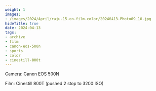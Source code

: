```yaml
---
weight: 1
images:
- /images/2024/April/raju-15-on-film-color/20240413-Photo09_10.jpg
hideTitle: true
date: 2024-04-13
tags:
- archive
- film
- canon-eos-500n
- sports
- color
- cinestill-800t
---
```


Camera: Canon EOS 500N

Film: Cinestill 800T (pushed 2 stop to 3200 ISO)